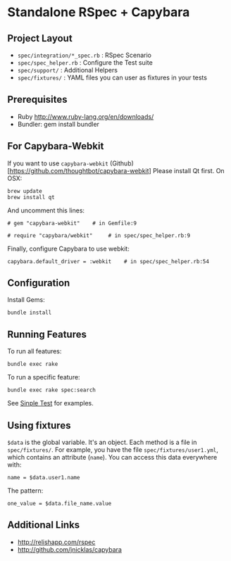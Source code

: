 # Standalone RSpec + Capybara

## Project Layout

* `spec/integration/*_spec.rb` : RSpec Scenario
* `spec/spec_helper.rb` : Configure the Test suite
* `spec/support/` : Additional Helpers
* `spec/fixtures/` : YAML files you can user as fixtures in your tests

## Prerequisites

* Ruby http://www.ruby-lang.org/en/downloads/
* Bundler: gem install bundler

## For Capybara-Webkit

If you want to use `capybara-webkit` (Github)[https://github.com/thoughtbot/capybara-webkit] Please install Qt first. On OSX:

    brew update
    brew install qt

And uncomment this lines:

    # gem "capybara-webkit"    # in Gemfile:9
    
    # require "capybara/webkit"     # in spec/spec_helper.rb:9

Finally, configure Capybara to use webkit:

    capybara.default_driver = :webkit    # in spec/spec_helper.rb:54

## Configuration

Install Gems:
    
    bundle install

## Running Features

To run all features: 

    bundle exec rake

To run a specific feature: 

    bundle exec rake spec:search

See [Sinple Test](https://github.com/grosser/single_test) for examples.

## Using fixtures

`$data` is the global variable. It's an object. Each method is a file in `spec/fixtures/`. For example, you have the file `spec/fixtures/user1.yml`, which contains an attribute (`name`).
You can access this data everywhere with:

    name = $data.user1.name

The pattern:

    one_value = $data.file_name.value

## Additional Links

* http://relishapp.com/rspec
* http://github.com/jnicklas/capybara